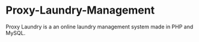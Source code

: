 # Proxy-Laundry-Management
Proxy Laundry is a an online laundry management system made in PHP and MySQL.  
